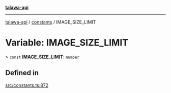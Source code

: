 [**talawa-api**](../../README.md)

***

[talawa-api](../../modules.md) / [constants](../README.md) / IMAGE\_SIZE\_LIMIT

# Variable: IMAGE\_SIZE\_LIMIT

\> `const` **IMAGE\_SIZE\_LIMIT**: `number`

## Defined in

[src/constants.ts:872](https://github.com/PalisadoesFoundation/talawa-api/blob/039b0f127fb8caa46d57186ab4b3bb27fe150903/src/constants.ts#L872)
